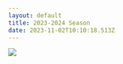 ```yaml
---
layout: default
title: 2023-2024 Season
date: 2023-11-02T10:10:18.513Z
---
```

![](/images/uploads/tables231031.jpg)